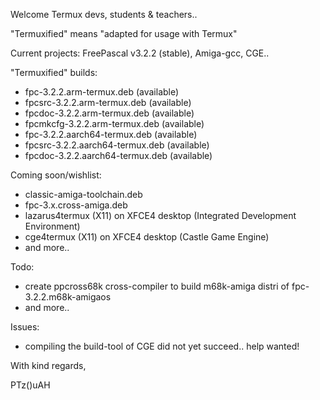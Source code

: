 Welcome Termux devs, students & teachers..

"Termuxified" means "adapted for usage with Termux"

Current projects: FreePascal v3.2.2 (stable), Amiga-gcc, CGE..

"Termuxified" builds:
- fpc-3.2.2.arm-termux.deb (available)
- fpcsrc-3.2.2.arm-termux.deb (available)
- fpcdoc-3.2.2.arm-termux.deb (available)
- fpcmkcfg-3.2.2.arm-termux.deb (available)
- fpc-3.2.2.aarch64-termux.deb (available)
- fpcsrc-3.2.2.aarch64-termux.deb (available)
- fpcdoc-3.2.2.aarch64-termux.deb (available)

Coming soon/wishlist:
- classic-amiga-toolchain.deb
- fpc-3.x.cross-amiga.deb
- lazarus4termux (X11) on XFCE4 desktop (Integrated Development Environment)
- cge4termux (X11) on XFCE4 desktop (Castle Game Engine)
- and more..

Todo:
- create ppcross68k cross-compiler to build m68k-amiga distri of fpc-3.2.2.m68k-amigaos
- and more..
  
Issues:
- compiling the build-tool of CGE did not yet succeed.. help wanted! 

With kind regards,

PTz()uAH
